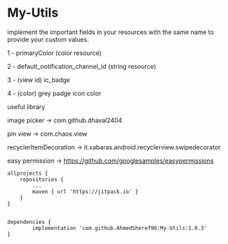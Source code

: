 # My-Utils

implement the important fields in your resources with the same name to provide your custom values.

1 - primaryColor  (color resource)

2 - default_notification_channel_id  (string resource)

3 - (view id) ic_badge 

4 - (color) grey padge icon color







useful library


image picker                         ->   com.github.dhaval2404

pin view                             ->   com.chaos.view

recyclerItemDecoration               ->   it.xabaras.android.recyclerview.swipedecorator

easy permission                      ->   https://github.com/googlesamples/easypermissions



	allprojects {
		repositories {
			...
			maven { url 'https://jitpack.io' }
		}
	}
  
  
  	dependencies {
	        implementation 'com.github.AhmedSheref96:My-Utils:1.0.3'
	}






